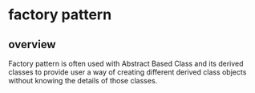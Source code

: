 # factory pattern

## overview

Factory pattern is often used with Abstract Based Class and its derived
classes to provide user a way of creating different derived class objects
without knowing the details of those classes.